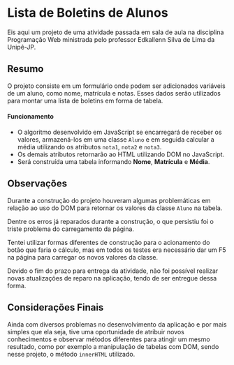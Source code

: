 # Lista de Boletins de Alunos

Eis aqui um projeto de uma atividade passada em sala de aula na disciplina Programação Web ministrada pelo professor Edkallenn Silva de Lima da Unipê-JP.  

## Resumo  

O projeto consiste em um formulário onde podem ser adicionados variáveis de um aluno, como nome, matrícula e notas. Esses dados serão utilizados para montar uma lista de boletins em forma de tabela.  

#### Funcionamento

* O algoritmo desenvolvido em JavaScript se encarregará de receber os valores, armazená-los em uma classe `Aluno` e em seguida calcular a média utilizando os atributos `nota1`, `nota2` e `nota3`.  
* Os demais atributos retornarão ao HTML utilizando DOM no JavaScript.  
* Será construída uma tabela informando **Nome**, **Matrícula** e **Média**.

## Observações

Durante a construção do projeto houveram algumas problemáticas em relação ao uso do DOM para retornar os valores da classe `Aluno` na tabela.  

Dentre os erros já reparados durante a construção, o que persistiu foi o triste problema do carregamento da página. 
 
Tentei utilizar formas diferentes de construção para o acionamento do botão que faria o cálculo, mas em todos os testes era necessário dar um F5 na página para carregar os novos valores da classe.  

Devido o fim do prazo para entrega da atividade, não foi possível realizar novas atualizações de reparo na aplicação, tendo de ser entregue dessa forma.

## Considerações Finais

Ainda com diversos problemas no desenvolvimento da aplicação e por mais simples que ela seja, tive uma oportunidade de atribuir novos conhecimentos e observar métodos diferentes para atingir um mesmo resultado, como por exemplo a manipulação de tabelas com DOM, sendo nesse projeto, o método `innerHTML` utilizado.
